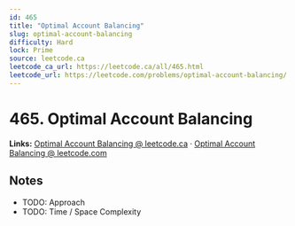 ```yaml
--- 
id: 465
title: "Optimal Account Balancing"
slug: optimal-account-balancing
difficulty: Hard
lock: Prime
source: leetcode.ca
leetcode_ca_url: https://leetcode.ca/all/465.html
leetcode_url: https://leetcode.com/problems/optimal-account-balancing/
---
```


# 465. Optimal Account Balancing

**Links:** [Optimal Account Balancing @ leetcode.ca](https://leetcode.ca/all/465.html) · [Optimal Account Balancing @ leetcode.com](https://leetcode.com/problems/optimal-account-balancing/)

## Notes
- TODO: Approach
- TODO: Time / Space Complexity
